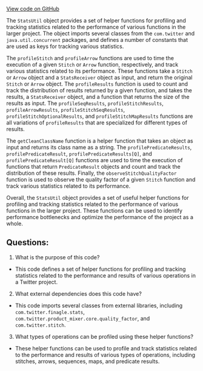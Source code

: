 [View code on GitHub](https://github.com/misbahsy/the-algorithm/follow-recommendations-service/common/src/main/scala/com/twitter/follow_recommendations/common/base/StatsUtil.scala)

The `StatsUtil` object provides a set of helper functions for profiling and tracking statistics related to the performance of various functions in the larger project. The object imports several classes from the `com.twitter` and `java.util.concurrent` packages, and defines a number of constants that are used as keys for tracking various statistics. 

The `profileStitch` and `profileArrow` functions are used to time the execution of a given `Stitch` or `Arrow` function, respectively, and track various statistics related to its performance. These functions take a `Stitch` or `Arrow` object and a `StatsReceiver` object as input, and return the original `Stitch` or `Arrow` object. The `profileResults` function is used to count and track the distribution of results returned by a given function, and takes the results, a `StatsReceiver` object, and a function that returns the size of the results as input. The `profileSeqResults`, `profileStitchResults`, `profileArrowResults`, `profileStitchSeqResults`, `profileStitchOptionalResults`, and `profileStitchMapResults` functions are all variations of `profileResults` that are specialized for different types of results. 

The `getCleanClassName` function is a helper function that takes an object as input and returns its class name as a string. The `profilePredicateResults`, `profilePredicateResult`, `profilePredicateResults[Q]`, and `profilePredicateResult[Q]` functions are used to time the execution of functions that return `PredicateResult` objects and count and track the distribution of these results. Finally, the `observeStitchQualityFactor` function is used to observe the quality factor of a given `Stitch` function and track various statistics related to its performance. 

Overall, the `StatsUtil` object provides a set of useful helper functions for profiling and tracking statistics related to the performance of various functions in the larger project. These functions can be used to identify performance bottlenecks and optimize the performance of the project as a whole.
## Questions: 
 1. What is the purpose of this code?
- This code defines a set of helper functions for profiling and tracking statistics related to the performance and results of various operations in a Twitter project.

2. What external dependencies does this code have?
- This code imports several classes from external libraries, including `com.twitter.finagle.stats`, `com.twitter.product_mixer.core.quality_factor`, and `com.twitter.stitch`.

3. What types of operations can be profiled using these helper functions?
- These helper functions can be used to profile and track statistics related to the performance and results of various types of operations, including stitches, arrows, sequences, maps, and predicate results.